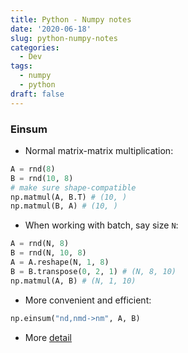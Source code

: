 ```yaml
---
title: Python - Numpy notes
date: '2020-06-18'
slug: python-numpy-notes
categories:
  - Dev
tags:
  - numpy
  - python
draft: false
---
```



### Einsum

+ Normal matrix-matrix multiplication:

```py
A = rnd(8)
B = rnd(10, 8) 
# make sure shape-compatible
np.matmul(A, B.T) # (10, )
np.matmul(B, A) # (10, )
```

+ When working with batch, say size `N`:

```python {hl_lines=[4]}
A = rnd(N, 8)
B = rnd(N, 10, 8)
A = A.reshape(N, 1, 8)
B = B.transpose(0, 2, 1) # (N, 8, 10)
np.matmul(A, B) # (N, 1, 10)
```

+ More convenient and efficient:

```python
np.einsum("nd,nmd->nm", A, B)
```

+ More [detail](https://ajcr.net/Basic-guide-to-einsum/)
